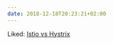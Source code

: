 ```yaml
---
date: 2018-12-18T20:23:21+02:00
---
```


Liked: [Istio vs Hystrix](https://www.exoscale.com/syslog/istio-vs-hystrix-circuit-breaker/)
